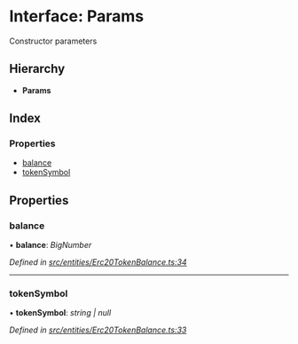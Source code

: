 # Interface: Params

Constructor parameters

## Hierarchy

* **Params**

## Index

### Properties

* [balance](entities.params-1.md#balance)
* [tokenSymbol](entities.params-1.md#tokensymbol)

## Properties

###  balance

• **balance**: *BigNumber*

*Defined in [src/entities/Erc20TokenBalance.ts:34](https://github.com/PolymathNetwork/polymath-sdk/blob/ce52226/src/entities/Erc20TokenBalance.ts#L34)*

___

###  tokenSymbol

• **tokenSymbol**: *string | null*

*Defined in [src/entities/Erc20TokenBalance.ts:33](https://github.com/PolymathNetwork/polymath-sdk/blob/ce52226/src/entities/Erc20TokenBalance.ts#L33)*
